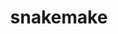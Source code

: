 ---
title: "snakemake"
layout: cache
categories: [package, develop]
meta: {"versions": ["8.25.2"], "compilers": ["gcc@=7.3.1"], "oss": ["amzn2"], "platforms": ["linux"], "targets": ["aarch64", "x86_64_v3"], "stacks": ["aws-isc", "aws-isc-aarch64", "root"], "num_specs": 15, "num_specs_by_stack": {"aws-isc-aarch64": 7, "root": 15, "aws-isc": 8}}
spec_details: [{"hash": "2ctlnmyichf33y6hucviyg5ccbkvmjli", "compiler": "gcc@=7.3.1", "versions": ["8.25.2"], "os": "amzn2", "platform": "linux", "target": "aarch64", "variants": ["build_system=python_pip", "~reports"], "stacks": ["aws-isc-aarch64", "root"], "size": "-", "tarball": "https://binaries.spack.io/develop/build_cache/linux-amzn2-aarch64/gcc-7.3.1/snakemake-8.25.2/linux-amzn2-aarch64-gcc-7.3.1-snakemake-8.25.2-2ctlnmyichf33y6hucviyg5ccbkvmjli.spack"}, {"hash": "4o5ohyrwlxpn4j57jl72begoqq2kct52", "compiler": "gcc@=7.3.1", "versions": ["8.25.2"], "os": "amzn2", "platform": "linux", "target": "aarch64", "variants": ["build_system=python_pip", "~reports"], "stacks": ["aws-isc-aarch64", "root"], "size": "-", "tarball": "https://binaries.spack.io/develop/build_cache/linux-amzn2-aarch64/gcc-7.3.1/snakemake-8.25.2/linux-amzn2-aarch64-gcc-7.3.1-snakemake-8.25.2-4o5ohyrwlxpn4j57jl72begoqq2kct52.spack"}, {"hash": "j2pxg3ybvyy2nt2nj4rnaz2ykmyob3c4", "compiler": "gcc@=7.3.1", "versions": ["8.25.2"], "os": "amzn2", "platform": "linux", "target": "aarch64", "variants": ["build_system=python_pip", "~reports"], "stacks": ["aws-isc-aarch64", "root"], "size": "-", "tarball": "https://binaries.spack.io/develop/build_cache/linux-amzn2-aarch64/gcc-7.3.1/snakemake-8.25.2/linux-amzn2-aarch64-gcc-7.3.1-snakemake-8.25.2-j2pxg3ybvyy2nt2nj4rnaz2ykmyob3c4.spack"}, {"hash": "qdvuja63gmvzyt7gqpxqyvigew5ytc2z", "compiler": "gcc@=7.3.1", "versions": ["8.25.2"], "os": "amzn2", "platform": "linux", "target": "aarch64", "variants": ["build_system=python_pip", "~reports"], "stacks": ["aws-isc-aarch64", "root"], "size": "-", "tarball": "https://binaries.spack.io/develop/build_cache/linux-amzn2-aarch64/gcc-7.3.1/snakemake-8.25.2/linux-amzn2-aarch64-gcc-7.3.1-snakemake-8.25.2-qdvuja63gmvzyt7gqpxqyvigew5ytc2z.spack"}, {"hash": "sgbeahdrtsrsfh3at4notu5anv2rylgn", "compiler": "gcc@=7.3.1", "versions": ["8.25.2"], "os": "amzn2", "platform": "linux", "target": "aarch64", "variants": ["build_system=python_pip", "~reports"], "stacks": ["aws-isc-aarch64", "root"], "size": "-", "tarball": "https://binaries.spack.io/develop/build_cache/linux-amzn2-aarch64/gcc-7.3.1/snakemake-8.25.2/linux-amzn2-aarch64-gcc-7.3.1-snakemake-8.25.2-sgbeahdrtsrsfh3at4notu5anv2rylgn.spack"}, {"hash": "shu5tt6af6gj7evtz2x43n4a5wklpukd", "compiler": "gcc@=7.3.1", "versions": ["8.25.2"], "os": "amzn2", "platform": "linux", "target": "aarch64", "variants": ["build_system=python_pip", "~reports"], "stacks": ["aws-isc-aarch64", "root"], "size": "-", "tarball": "https://binaries.spack.io/develop/build_cache/linux-amzn2-aarch64/gcc-7.3.1/snakemake-8.25.2/linux-amzn2-aarch64-gcc-7.3.1-snakemake-8.25.2-shu5tt6af6gj7evtz2x43n4a5wklpukd.spack"}, {"hash": "tb4fxk33medakayxwsob5bfcgikc3p3e", "compiler": "gcc@=7.3.1", "versions": ["8.25.2"], "os": "amzn2", "platform": "linux", "target": "aarch64", "variants": ["build_system=python_pip", "~reports"], "stacks": ["aws-isc-aarch64", "root"], "size": "-", "tarball": "https://binaries.spack.io/develop/build_cache/linux-amzn2-aarch64/gcc-7.3.1/snakemake-8.25.2/linux-amzn2-aarch64-gcc-7.3.1-snakemake-8.25.2-tb4fxk33medakayxwsob5bfcgikc3p3e.spack"}, {"hash": "6izy4nybo6mjhwijgrtwqq2tfteingwk", "compiler": "gcc@=7.3.1", "versions": ["8.25.2"], "os": "amzn2", "platform": "linux", "target": "x86_64_v3", "variants": ["build_system=python_pip", "~reports"], "stacks": ["root", "aws-isc"], "size": "-", "tarball": "https://binaries.spack.io/develop/build_cache/linux-amzn2-x86_64_v3/gcc-7.3.1/snakemake-8.25.2/linux-amzn2-x86_64_v3-gcc-7.3.1-snakemake-8.25.2-6izy4nybo6mjhwijgrtwqq2tfteingwk.spack"}, {"hash": "d7tr4l5kigeugdthv3vq4agg3kfdenwe", "compiler": "gcc@=7.3.1", "versions": ["8.25.2"], "os": "amzn2", "platform": "linux", "target": "x86_64_v3", "variants": ["build_system=python_pip", "~reports"], "stacks": ["root", "aws-isc"], "size": "-", "tarball": "https://binaries.spack.io/develop/build_cache/linux-amzn2-x86_64_v3/gcc-7.3.1/snakemake-8.25.2/linux-amzn2-x86_64_v3-gcc-7.3.1-snakemake-8.25.2-d7tr4l5kigeugdthv3vq4agg3kfdenwe.spack"}, {"hash": "ki6wsivcenixb2i34sttartk3qhtnizq", "compiler": "gcc@=7.3.1", "versions": ["8.25.2"], "os": "amzn2", "platform": "linux", "target": "x86_64_v3", "variants": ["build_system=python_pip", "~reports"], "stacks": ["root", "aws-isc"], "size": "-", "tarball": "https://binaries.spack.io/develop/build_cache/linux-amzn2-x86_64_v3/gcc-7.3.1/snakemake-8.25.2/linux-amzn2-x86_64_v3-gcc-7.3.1-snakemake-8.25.2-ki6wsivcenixb2i34sttartk3qhtnizq.spack"}, {"hash": "miust2ih3atckctxihjwf43k3ny4tnyq", "compiler": "gcc@=7.3.1", "versions": ["8.25.2"], "os": "amzn2", "platform": "linux", "target": "x86_64_v3", "variants": ["build_system=python_pip", "~reports"], "stacks": ["root", "aws-isc"], "size": "-", "tarball": "https://binaries.spack.io/develop/build_cache/linux-amzn2-x86_64_v3/gcc-7.3.1/snakemake-8.25.2/linux-amzn2-x86_64_v3-gcc-7.3.1-snakemake-8.25.2-miust2ih3atckctxihjwf43k3ny4tnyq.spack"}, {"hash": "osyd55f4z2dqj33fqjydcgmj74pn6g6w", "compiler": "gcc@=7.3.1", "versions": ["8.25.2"], "os": "amzn2", "platform": "linux", "target": "x86_64_v3", "variants": ["build_system=python_pip", "~reports"], "stacks": ["root", "aws-isc"], "size": "-", "tarball": "https://binaries.spack.io/develop/build_cache/linux-amzn2-x86_64_v3/gcc-7.3.1/snakemake-8.25.2/linux-amzn2-x86_64_v3-gcc-7.3.1-snakemake-8.25.2-osyd55f4z2dqj33fqjydcgmj74pn6g6w.spack"}, {"hash": "slntsvqcmjdwqh26hvf742ifli3pmtpx", "compiler": "gcc@=7.3.1", "versions": ["8.25.2"], "os": "amzn2", "platform": "linux", "target": "x86_64_v3", "variants": ["build_system=python_pip", "~reports"], "stacks": ["root", "aws-isc"], "size": "-", "tarball": "https://binaries.spack.io/develop/build_cache/linux-amzn2-x86_64_v3/gcc-7.3.1/snakemake-8.25.2/linux-amzn2-x86_64_v3-gcc-7.3.1-snakemake-8.25.2-slntsvqcmjdwqh26hvf742ifli3pmtpx.spack"}, {"hash": "vl3bwujlkesstzfkzuf3y2pks2pgpkjp", "compiler": "gcc@=7.3.1", "versions": ["8.25.2"], "os": "amzn2", "platform": "linux", "target": "x86_64_v3", "variants": ["build_system=python_pip", "~reports"], "stacks": ["root", "aws-isc"], "size": "-", "tarball": "https://binaries.spack.io/develop/build_cache/linux-amzn2-x86_64_v3/gcc-7.3.1/snakemake-8.25.2/linux-amzn2-x86_64_v3-gcc-7.3.1-snakemake-8.25.2-vl3bwujlkesstzfkzuf3y2pks2pgpkjp.spack"}, {"hash": "xlxlndkiwgbwcqx4p54bgpl3vwrbblsv", "compiler": "gcc@=7.3.1", "versions": ["8.25.2"], "os": "amzn2", "platform": "linux", "target": "x86_64_v3", "variants": ["build_system=python_pip", "~reports"], "stacks": ["root", "aws-isc"], "size": "-", "tarball": "https://binaries.spack.io/develop/build_cache/linux-amzn2-x86_64_v3/gcc-7.3.1/snakemake-8.25.2/linux-amzn2-x86_64_v3-gcc-7.3.1-snakemake-8.25.2-xlxlndkiwgbwcqx4p54bgpl3vwrbblsv.spack"}]
---